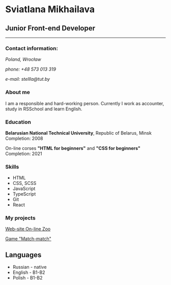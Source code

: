 # Sviatlana Mikhailava
## Junior Front-end Developer
***


### Contact information:
_Poland, Wrocław_

_phone: +48 573 013 319_

_e-mail: stellla@tut.by_


### About me
 I am a responsible and hard-working person. Currently I work as accounter, study in RSSchool and  learn English.

### Education
__Belarusian National Technical University__, Republic of Belarus, Minsk
Completion: 2008

On-line corses __"HTML for beginners"__ and __"CSS for beginners"__
Completion: 2021

### Skills
* HTML
* CSS, SCSS
* JavaScript
* TypeScript
* Git
* React

### My projects
[Web-site On-line Zoo](https://rolling-scopes-school.github.io/swettlana-JSFE2021Q1/online-zoo/pages/landing/index.html)

[Game "Match-match"](https://rolling-scopes-school.github.io/swettlana-JSFE2021Q1/match-match-game/)

## Languages
+ Russian - native
+ English - B1-B2
+ Polish - B1-B2